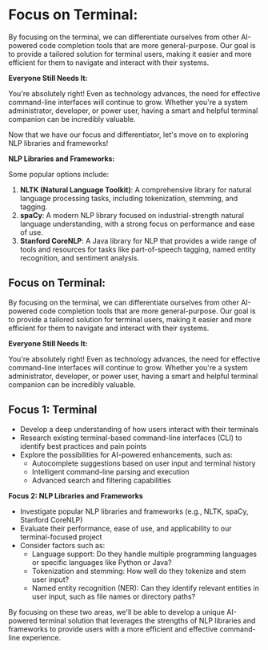 # **Focus on Terminal:**

By focusing on the terminal, we can differentiate ourselves from other AI-powered code completion tools that are more general-purpose. Our goal is to
provide a tailored solution for terminal users, making it easier and more efficient for them to navigate and interact with their systems.

**Everyone Still Needs It:**

You're absolutely right! Even as technology advances, the need for effective command-line interfaces will continue to grow. Whether you're a system
administrator, developer, or power user, having a smart and helpful terminal companion can be incredibly valuable.

Now that we have our focus and differentiator, let's move on to exploring NLP libraries and frameworks!

**NLP Libraries and Frameworks:**

Some popular options include:

1. **NLTK (Natural Language Toolkit)**: A comprehensive library for natural language processing tasks, including tokenization, stemming, and tagging.
2. **spaCy**: A modern NLP library focused on industrial-strength natural language understanding, with a strong focus on performance and ease of use.
3. **Stanford CoreNLP**: A Java library for NLP that provides a wide range of tools and resources for tasks like part-of-speech tagging, named entity
recognition, and sentiment analysis.

## **Focus on Terminal:**

By focusing on the terminal, we can differentiate ourselves from other AI-powered code completion tools that are more general-purpose. Our goal is to
provide a tailored solution for terminal users, making it easier and more efficient for them to navigate and interact with their systems.

**Everyone Still Needs It:**

You're absolutely right! Even as technology advances, the need for effective command-line interfaces will continue to grow. Whether you're a system
administrator, developer, or power user, having a smart and helpful terminal companion can be incredibly valuable.

## **Focus 1: Terminal**

* Develop a deep understanding of how users interact with their terminals
* Research existing terminal-based command-line interfaces (CLI) to identify best practices and pain points
* Explore the possibilities for AI-powered enhancements, such as:
	+ Autocomplete suggestions based on user input and terminal history
	+ Intelligent command-line parsing and execution
	+ Advanced search and filtering capabilities

**Focus 2: NLP Libraries and Frameworks**

* Investigate popular NLP libraries and frameworks (e.g., NLTK, spaCy, Stanford CoreNLP)
* Evaluate their performance, ease of use, and applicability to our terminal-focused project
* Consider factors such as:
	+ Language support: Do they handle multiple programming languages or specific languages like Python or Java?
	+ Tokenization and stemming: How well do they tokenize and stem user input?
	+ Named entity recognition (NER): Can they identify relevant entities in user input, such as file names or directory paths?

By focusing on these two areas, we'll be able to develop a unique AI-powered terminal solution that leverages the strengths of NLP libraries and frameworks
to provide users with a more efficient and effective command-line experience.
